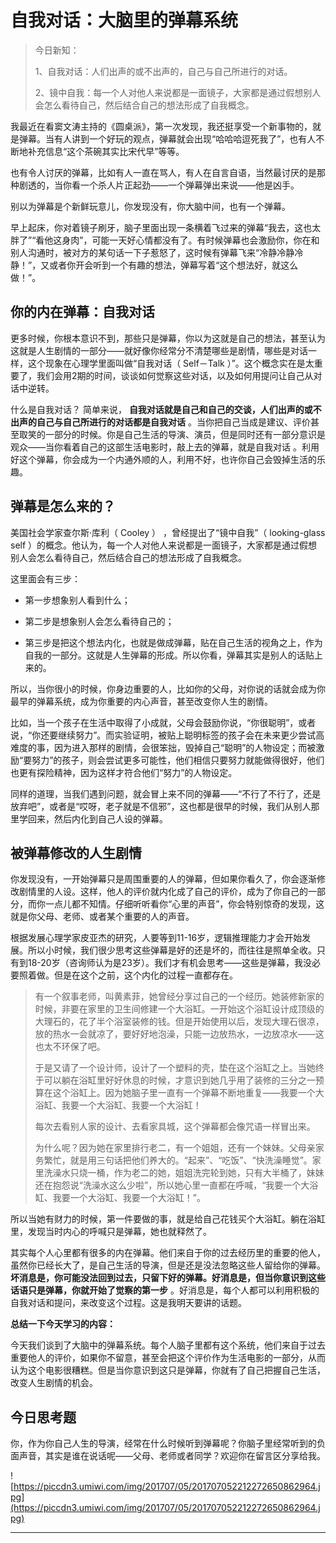 # 自我对话：大脑里的弹幕系统

> 今日新知：
> 
> 1、自我对话：人们出声的或不出声的，自己与自己所进行的对话。
> 
> 2、镜中自我：每一个人对他人来说都是一面镜子，大家都是通过假想别人会怎么看待自己，然后结合自己的想法形成了自我概念。

我最近在看窦文涛主持的《圆桌派》，第一次发现，我还挺享受一个新事物的，就是弹幕。当有人讲到一个好玩的观点，弹幕就会出现“哈哈哈逗死我了”，也有人不断地补充信息“这个茶碗其实比宋代早”等等。

也有令人讨厌的弹幕，比如有人一直在骂人，有人在自言自语，当然最讨厌的是那种剧透的，当你看一个杀人片正起劲——一个弹幕弹出来说——他是凶手。

别以为弹幕是个新鲜玩意儿，你发现没有，你大脑中间，也有一个弹幕。

早上起床，你对着镜子刷牙，脑子里面出现一条横着飞过来的弹幕“我去，这也太胖了”“看他这身肉”，可能一天好心情都没有了。有时候弹幕也会激励你，你在和别人沟通时，被对方的某句话一下子惹怒了，这时候有弹幕飞来“冷静冷静冷静！”，又或者你开会听到一个有趣的想法，弹幕写着“这个想法好，就这么做！”。

## 你的内在弹幕：自我对话

更多时候，你根本意识不到，那些只是弹幕，你以为这就是自己的想法，甚至认为这就是人生剧情的一部分——就好像你经常分不清楚哪些是剧情，哪些是对话一样，这个现象在心理学里面叫做“自我对话（ Self－Talk ）”。这个概念实在是太重要了，我们会用2期的时间，谈谈如何觉察这些对话，以及如何用提问让自己从对话中逆转。

什么是自我对话？ 简单来说， **自我对话就是自己和自己的交谈，人们出声的或不出声的自己与自己所进行的对话都是自我对话** 。当你把自己当成是建议、评价甚至取笑的一部分的时候。你是自己生活的导演、演员，但是同时还有一部分意识是观众——当你看着自己的这部生活电影时，敲上去的弹幕，就是自我对话 。利用好这个弹幕，你会成为一个内通外顺的人，利用不好，也许你自己会毁掉生活的乐趣。

## 弹幕是怎么来的？

美国社会学家查尔斯·库利（ Cooley ） ，曾经提出了“镜中自我”（ looking-glass self ）的概念。他认为，每一个人对他人来说都是一面镜子，大家都是通过假想别人会怎么看待自己，然后结合自己的想法形成了自我概念。

这里面会有三步：

* 第一步想象别人看到什么；

* 第二步是想象别人会怎么看待自己的；

* 第三步是把这个想法内化，也就是做成弹幕，贴在自己生活的视角之上，作为自我的一部分。这就是人生弹幕的形成。所以你看，弹幕其实是别人的话贴上来的。

所以，当你很小的时候，你身边重要的人，比如你的父母，对你说的话就会成为你最早的弹幕系统，成为你重要的内心声音，甚至改变你人生的剧情。

比如，当一个孩子在生活中取得了小成就，父母会鼓励你说，“你很聪明”，或者说，“你还要继续努力”。而实验证明，被贴上聪明标签的孩子会在未来更少尝试高难度的事，因为进入那样的剧情，会很笨拙，毁掉自己“聪明”的人物设定；而被激励“要努力”的孩子，则会尝试更多可能性，他们相信只要努力就能做得很好，他们也更有探险精神，因为这样才符合他们“努力”的人物设定。

同样的道理，当我们遇到问题，就会冒上来不同的弹幕——“不行了不行了，还是放弃吧”，或者是“哎呀，老子就是不信邪”，这也都是很早的时候，我们从别人那里学回来，然后内化到自己人设的弹幕。

## 被弹幕修改的人生剧情

你发现没有，一开始弹幕只是周围重要的人的弹幕，但如果你看久了，你会逐渐修改剧情里的人设。这样，他人的评价就内化成了自己的评价，成为了你自己的一部分，而你一点儿都不知情。仔细听听看你“心里的声音”，你会特别惊奇的发现，这就是你父母、老师、或者某个重要的人的声音。

根据发展心理学家皮亚杰的研究，人要等到11-16岁，逻辑推理能力才会开始发展。所以小时候，我们很少思考这些弹幕是好的还是坏的，而往往是照单全收。只有到18-20岁（咨询师认为是23岁）。我们才有机会思考——这些是弹幕，我没必要照着做。但是在这个之前，这个内化的过程一直都存在。    

> 有一个叙事老师，叫黄素菲，她曾经分享过自己的一个经历。她装修新家的时候，非要在家里的卫生间修建一个大浴缸。一开始这个浴缸设计成顶级的大理石的，花了半个浴室装修的钱。但是开始使用以后，发现大理石很凉，放的热水一会就凉了，要好好地泡澡，只能一边放热水，一边放凉水——这也太不环保了吧。
> 
> 于是又请了一个设计师，设计了一个塑料的壳，垫在这个浴缸之上。当她终于可以躺在浴缸里好好休息的时候，才意识到她几乎用了装修的三分之一预算在这个浴缸上。因为她脑子里一直有一个弹幕不断地重复——我要一个大浴缸、我要一个大浴缸、我要一个大浴缸！
> 
> 每次去看别人家的设计、去看家具城，这个弹幕都会像咒语一样冒出来。
> 
> 为什么呢？因为她在家里排行老二，有一个姐姐，还有一个妹妹。父母亲家务繁忙，就是用三句话把他们养大的。“起来”、“吃饭”、“快洗澡睡觉”。家里洗澡水只烧一桶，作为老二的她，姐姐洗完轮到她，只有大半桶了，妹妹还在抱怨说“洗澡水这么少啦”，所以她心里一直都在呼喊，“我要一个大浴缸、我要一个大浴缸、我要一个大浴缸！”。

所以当她有财力的时候，第一件要做的事，就是给自己花钱买个大浴缸。躺在浴缸里，发现当时内心的呼喊只是弹幕，她也就释然了。

其实每个人心里都有很多的内在弹幕。他们来自于你的过去经历里的重要的他人，虽然你已经长大了，是自己生活的导演，但是还是没法忽略这些人留给你的弹幕。 **坏消息是，你可能没法回到过去，只留下好的弹幕。好消息是，但当你意识到这些话语只是弹幕，你就开始了觉察的第一步** 。好消息是，每个人都可以利用积极的自我对话和提问，来改变这个过程。这是我明天要讲的话题。    

 **总结一下今天学习的内容：**

今天我们谈到了大脑中的弹幕系统。每个人脑子里都有这个系统，他们来自于过去重要他人的评价，如果你不留意，甚至会把这个评价作为生活电影的一部分，从而认为这个电影很糟糕。但是当你意识到这只是弹幕，你就有了自己把握自己生活，改变人生剧情的机会。

## 今日思考题

你，作为你自己人生的导演，经常在什么时候听到弹幕呢？你脑子里经常听到的负面声音，其实是谁在说话呢——父母、老师或者同学？欢迎你在留言区分享给我。

![https://piccdn3.umiwi.com/img/201707/05/201707052212272650862964.jpg](https://piccdn3.umiwi.com/img/201707/05/201707052212272650862964.jpg)

---
